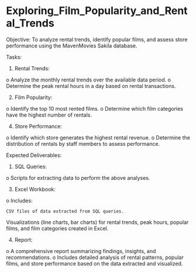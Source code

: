 # Exploring_Film_Popularity_and_Rental_Trends

Objective: To analyze rental trends, identify popular films, and assess store performance using the MavenMovies Sakila database. 

Tasks: 

1. Rental Trends: 

o	Analyze the monthly rental trends over the available data period.
o	Determine the peak rental hours in a day based on rental transactions.

2. Film Popularity:
   
o	Identify the top 10 most rented films.
o	Determine which film categories have the highest number of rentals.

4. Store Performance:
   
o	Identify which store generates the highest rental revenue.
o	Determine the distribution of rentals by staff members to assess performance.

Expected Deliverables: 

1. SQL Queries:
   
o	Scripts for extracting data to perform the above analyses.

3. Excel Workbook:
   
o	Includes:

	CSV files of data extracted from SQL queries.
  Visualizations (line charts, bar charts) for rental trends, peak hours, popular films, and film categories created in Excel.

4. Report:
    
o	A comprehensive report summarizing findings, insights, and recommendations.
o	Includes detailed analysis of rental patterns, popular films, and store performance based on the data extracted and visualized.

